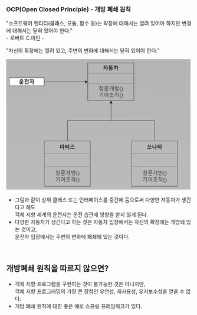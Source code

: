 ### OCP(Open Closed Principle) - 개방 폐쇄 원칙

"소프트웨어 엔티티(클래스, 모듈, 함수 등)는 확장에 대해서는 열려 있어야 하지만 변경에 대해서는 닫혀 있어야 한다."  
    - 로버트 C.마틴 -

"자신의 확장에는 열려 있고, 주변의 변화에 대해서는 닫혀 있어야 한다."
  
 
<img src="img.jpg" style="width: 500px;">

* 그림과 같이 상위 클래스 또는 인터페이스를 중간에 둠으로써 다양한 자동차가 생긴다고 해도  
  객체 지향 세계의 운전자는 운전 습관에 영향을 받지 않게 된다.
* 다양한 자동차가 생긴다고 하는 것은 자동차 입장에서는 자신의 확장에는 개방돼 있는 것이고,  
  운전자 입장에서는 주변의 변화에 폐쇄돼 있는 것이다.
<br/>

## 개방폐쇄 원칙을 따르지 않으면?
- 객체 지향 프로그램을 구현하는 것이 불가능한 것은 아니지만,  
  객체 지향 프로그래밍의 가장 큰 장점인 유연성, 재사용성, 유지보수성을 얻을 수 없다.
- 개방 폐쇄 원칙에 대한 좋은 예로 스프링 프레임워크가 있다.